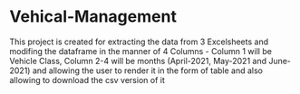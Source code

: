 # Vehical-Management

This project is created for extracting the data from 3 Excelsheets and modifing the dataframe in the manner of 4 Columns - Column 1 will be Vehicle Class, Column 2-4 will be months (April-2021, May-2021 and June-2021) and allowing the user to render it in the form of table and also allowing to download the csv version of it
